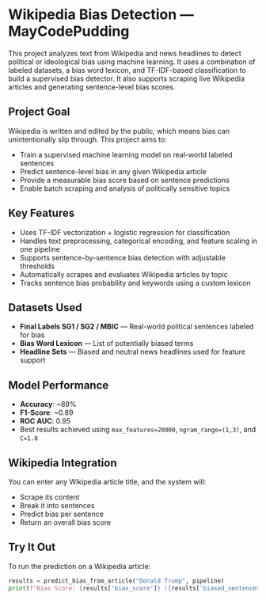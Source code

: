 # Wikipedia Bias Detection — MayCodePudding 

This project analyzes text from Wikipedia and news headlines to detect political or ideological bias using machine learning. It uses a combination of labeled datasets, a bias word lexicon, and TF-IDF-based classification to build a supervised bias detector. It also supports scraping live Wikipedia articles and generating sentence-level bias scores.

## Project Goal

Wikipedia is written and edited by the public, which means bias can unintentionally slip through. This project aims to:

- Train a supervised machine learning model on real-world labeled sentences
- Predict sentence-level bias in any given Wikipedia article
- Provide a measurable bias score based on sentence predictions
- Enable batch scraping and analysis of politically sensitive topics

## Key Features

- Uses TF-IDF vectorization + logistic regression for classification
- Handles text preprocessing, categorical encoding, and feature scaling in one pipeline
- Supports sentence-by-sentence bias detection with adjustable thresholds
- Automatically scrapes and evaluates Wikipedia articles by topic
- Tracks sentence bias probability and keywords using a custom lexicon


## Datasets Used

- **Final Labels SG1 / SG2 / MBIC** — Real-world political sentences labeled for bias
- **Bias Word Lexicon** — List of potentially biased terms
- **Headline Sets** — Biased and neutral news headlines used for feature support

## Model Performance

- **Accuracy**: ~89%
- **F1-Score**: ~0.89
- **ROC AUC**: 0.95  
- Best results achieved using `max_features=20000`, `ngram_range=(1,3)`, and `C=1.0`

## Wikipedia Integration

You can enter any Wikipedia article title, and the system will:

- Scrape its content
- Break it into sentences
- Predict bias per sentence
- Return an overall bias score

## Try It Out

To run the prediction on a Wikipedia article:

```python
results = predict_bias_from_article("Donald Trump", pipeline)
print(f"Bias Score: {results['bias_score']} ({results['biased_sentences']} of {results['total_sentences']} sentences)")
